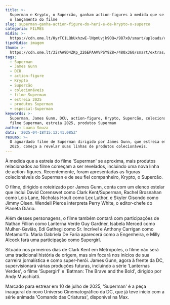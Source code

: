 ```yaml
---
title: >-
  Superman e Krypto, o Supercão, ganham action-figures à medida que se aproxima
  o lançamento do filme
slug: superman-ganha-action-figure-do-heri-e-de-krypto-o-superco
categoria: FILMES
midia: >-
  https://cdn.ome.lt/HyrTC1LQbUxhzwE-lNpmUvjk9OQ=/987x0/smart/uploads/conteudo/fotos/OMELETE_CAPA_-_2025-04-18T112053.026.png
tipoMidia: imagem
thumb: >-
  https://cdn.ome.lt/3irAA9D4ZKp_226EPAAVVPSY9Z8=/480x360/smart/extras/conteudos/omelete_THUMB_-_2025-04-18T112040.751.png
tags:
  - Superman
  - James Gunn
  - DCU
  - action-figure
  - Krypto
  - Supercão
  - colecionáveis
  - filme Superman
  - estreia 2025
  - produtos Superman
  - especial-Superman
keywords: >-
  Superman, James Gunn, DCU, action-figure, Krypto, Supercão, colecionáveis,
  filme Superman, estreia 2025, produtos Superman
author: Luana Souza
data: '2025-04-18T15:12:41.085Z'
resumo: >-
  O aguardado filme de Superman dirigido por James Gunn, que estreia em julho de
  2025, começa a revelar suas linhas de produtos colecionáveis.
---
```


À medida que a estreia do filme 'Superman' se aproxima, mais produtos relacionados ao filme começam a ser revelados, incluindo uma nova linha de action-figures. Recentemente, foram apresentadas as figuras colecionáveis do Superman e de seu fiel companheiro, Krypto, o Supercão. 

<blockquote class="twitter-tweet"><a href="https://twitter.com/user/status/1913220568087675078"></a></blockquote>

O filme, dirigido e roteirizado por James Gunn, conta com um elenco estelar que inclui David Corenswet como Clark Kent/Superman, Rachel Brosnahan como Lois Lane, Nicholas Hoult como Lex Luthor, e Skyler Gisondo como Jimmy Olsen. Wendell Pierce interpreta Perry White, o editor-chefe do Planeta Diário. 

Além desses personagens, o filme também contará com participações de Nathan Fillion como Lanterna Verde Guy Gardner, Isabela Merced como Mulher-Gavião, Edi Gathegi como Sr. Incrível e Anthony Carrigan como Metamorfo. María Gabriela De Faria aparecerá como a Engenheira, e Milly Alcock fará uma participação como Supergirl. 

Situado nos primeiros dias de Clark Kent em Metrópoles, o filme não será uma tradicional história de origem, mas sim focará nos inícios de sua carreira jornalística e como super-herói. James Gunn, agora à frente da DC, supervisionará várias produções futuras, incluindo a série 'Lanternas Verdes', o filme 'Supergirl' e 'Batman: The Brave and the Bold', dirigido por Andy Muschiatti. 

Marcado para estrear em 10 de julho de 2025, 'Superman' é a peça inaugural do novo Universo Cinematográfico da DC, que já teve início com a série animada 'Comando das Criaturas', disponível na Max.
